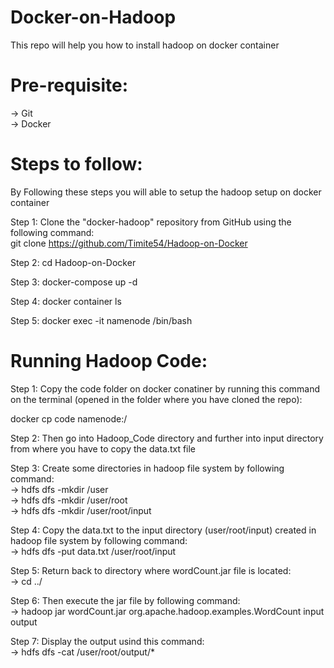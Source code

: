 # Docker-on-Hadoop
 This repo will help you how to install hadoop on docker container

# Pre-requisite:
                                                                          
-> Git                                                                                  
-> Docker

# Steps to follow:
By Following these steps you will able to setup the hadoop setup on docker container                                    
                                                                                                                      
Step 1: Clone the "docker-hadoop" repository from GitHub using the following command:                                   
git clone https://github.com/Timite54/Hadoop-on-Docker                                             

Step 2: cd Hadoop-on-Docker

Step 3: 
docker-compose up -d

Step 4: 
docker container ls

Step 5:
docker exec -it namenode /bin/bash

# Running Hadoop Code:

Step 1: Copy the code folder on docker conatiner by running this command on the terminal (opened in the folder where you have cloned the repo):
                                                                                                                                           
docker cp code namenode:/                                                              
                                                                                                                        
Step 2: Then go into Hadoop_Code directory and further into input directory from where you have to copy the data.txt file
                                                                                                                             
Step 3: Create some directories in hadoop file system by following command:                                                 
      -> hdfs dfs -mkdir /user                                                                       
      -> hdfs dfs -mkdir /user/root                                                                                                 
      -> hdfs dfs -mkdir /user/root/input                                                                                        
                                                                                                                                                      
Step 4: Copy the data.txt to the input directory (user/root/input) created in hadoop file system by following command:                   
      -> hdfs dfs -put data.txt /user/root/input                                                                            
                                                                                                                                          
Step 5: Return back to directory where wordCount.jar file is located:                                                    
      -> cd ../
                                                                                                                                                  
Step 6: Then execute the jar file by following command:                                                                        
      -> hadoop jar wordCount.jar org.apache.hadoop.examples.WordCount input output                                               
                                                                                                                                                                   
Step 7: Display the output usind this command:                                                                              
      -> hdfs dfs -cat /user/root/output/*
      

